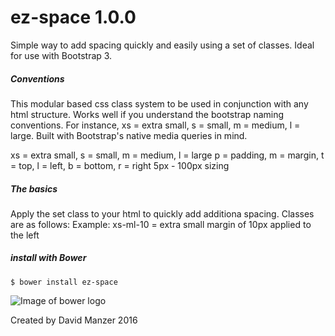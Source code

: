 # ez-space 1.0.0

Simple way to add spacing quickly and easily using a set of classes. Ideal for use with Bootstrap 3.

##### Conventions

This modular based css class system to be used in conjunction with any html structure. Works well if you understand the bootstrap naming conventions. For instance, xs = extra small, s = small, m = medium, l = large. Built with Bootstrap's native media queries in mind.

xs = extra small, s = small, m = medium, l = large
p = padding, m = margin, t = top, l = left, b = bottom, r = right
5px - 100px sizing

##### The basics

Apply the set class to your html to quickly add additiona spacing. Classes are as follows:
Example: xs-ml-10 = extra small margin of 10px applied to the left

##### install with Bower

```
$ bower install ez-space
```

![Image of bower logo](https://bower.io/img/bower-logo.svg)

Created by David Manzer 2016
